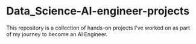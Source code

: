 # Data_Science-AI-engineer-projects
This repository is a collection of hands-on projects I've worked on as part of my journey to become an AI Engineer. 
